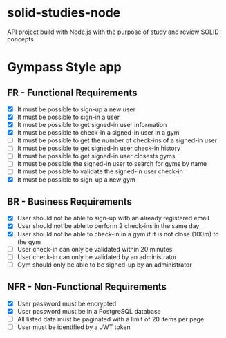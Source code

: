 # solid-studies-node
API project build with Node.js with the purpose of study and review SOLID concepts

# Gympass Style app
## FR - Functional Requirements

- [x] It must be possible to sign-up a new user
- [x] It must be possible to sign-in a user
- [x] It must be possible to get signed-in user information
- [x] It must be possible to check-in a signed-in user in a gym
- [ ] It must be possible to get the number of check-ins of a signed-in user
- [ ] It must be possible to get signed-in user check-in history
- [ ] It must be possible to get signed-in user closests gyms
- [ ] It must be possible the signed-in user to search for gyms by name
- [ ] It must be possible to validate the signed-in user check-in
- [x] It must be possible to sign-up a new gym

## BR - Business Requirements

- [x] User should not be able to sign-up with an already registered email
- [x] User should not be able to perform 2 check-ins in the same day
- [x] User should not be able to check-in in a gym if it is not close (100m) to the gym
- [ ] User check-in can only be validated within 20 minutes
- [ ] User check-in can only be validated by an administrator
- [ ] Gym should only be able to be signed-up by an administrator

## NFR - Non-Functional Requirements
- [x] User password must be encrypted
- [x] User password must be in a PostgreSQL database
- [ ] All listed data must be paginated with a limit of 20 items per page
- [ ] User must be identified by a JWT token
